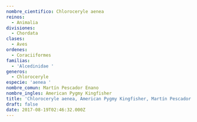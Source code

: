 ```yaml
---
nombre_cientifico: Chloroceryle aenea
reinos:
  - Animalia
divisiones:
  - Chordata
clases:
  - Aves
ordenes:
  - Coraciiformes
familias:
  - 'Alcedinidae '
generos:
  - Chloroceryle
especie: 'aenea '
nombre_comun: Martín Pescador Enano
nombre_ingles: American Pygmy Kingfisher
title: 'Chloroceryle aenea, American Pygmy Kingfisher, Martín Pescador Enano'
draft: false
date: 2017-08-19T02:46:32.000Z
---
```


